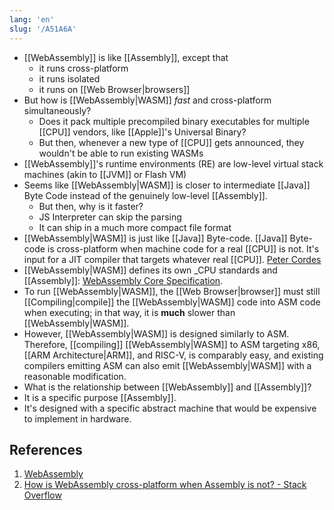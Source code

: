 ```yaml
---
lang: 'en'
slug: '/A51A6A'
---
```


- [[WebAssembly]] is like [[Assembly]], except that
  - it runs cross-platform
  - it runs isolated
  - it runs on [[Web Browser|browsers]]
- But how is [[WebAssembly|WASM]] _fast_ and cross-platform simultaneously?
  - Does it pack multiple precompiled binary executables for multiple [[CPU]] vendors, like [[Apple]]'s Universal Binary?
  - But then, whenever a new type of [[CPU]] gets announced, they wouldn't be able to run existing WASMs
- [[WebAssembly]]'s runtime environments (RE) are low-level virtual stack machines (akin to [[JVM]] or Flash VM)
- Seems like [[WebAssembly|WASM]] is closer to intermediate [[Java]] Byte Code instead of the genuinely low-level [[Assembly]].
  - But then, why is it faster?
  - JS Interpreter can skip the parsing
  - It can ship in a much more compact file format
- [[WebAssembly|WASM]] is just like [[Java]] Byte-code. [[Java]] Byte-code is cross-platform when machine code for a real [[CPU]] is not. It's input for a JIT compiler that targets whatever real [[CPU]]. [Peter Cordes](https://stackoverflow.com/users/224132/peter-cordes)
- [[WebAssembly|WASM]] defines its own \_CPU standards and [[Assembly]]: [WebAssembly Core Specification](https://webassembly.github.io/spec/core/bikeshed/).
- To run [[WebAssembly|WASM]], the [[Web Browser|browser]] must still [[Compiling|compile]] the [[WebAssembly|WASM]] code into ASM code when executing; in that way, it is **much** slower than [[WebAssembly|WASM]].
- However, [[WebAssembly|WASM]] is designed similarly to ASM. Therefore, [[compiling]] [[WebAssembly|WASM]] to ASM targeting x86, [[ARM Architecture|ARM]], and RISC-V, is comparably easy, and existing compilers emitting ASM can also emit [[WebAssembly|WASM]] with a reasonable modification.
- What is the relationship between [[WebAssembly]] and [[Assembly]]?
- It is a specific purpose [[Assembly]].
- It's designed with a specific abstract machine that would be expensive to implement in hardware.

## References

1. [WebAssembly](https://en.wikipedia.org/wiki/WebAssembly)
2. [How is WebAssembly cross-platform when Assembly is not? - Stack Overflow](https://stackoverflow.com/questions/73790881/how-is-webassembly-cross-platform-when-assembly-is-not)
